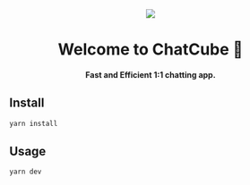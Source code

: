 <div align="center">
<img src="https://images.clerk.dev/uploaded/img_1vhqa7e2JpgEjCUoXYgi0D2aLv4.png">
<h1>Welcome to ChatCube 👋</h1>
<h4>Fast and Efficient 1:1 chatting app.</h4>
<p>
  
</p>
</div>



## Install

```sh
yarn install
```

## Usage

```sh
yarn dev
```
